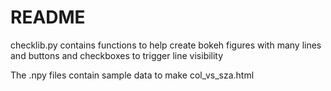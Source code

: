 # README #

checklib.py contains functions to help create bokeh figures with many lines and buttons and checkboxes to trigger line visibility

The .npy files contain sample data to make col_vs_sza.html
